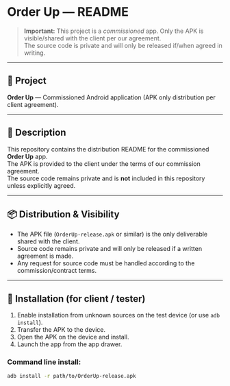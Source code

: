 # Order Up — README

> **Important:** This project is a *commissioned* app. Only the APK is visible/shared with the client per our agreement.  
> The source code is private and will only be released if/when agreed in writing.

---

## 📌 Project
**Order Up** — Commissioned Android application (APK only distribution per client agreement).

---

## 📖 Description
This repository contains the distribution README for the commissioned **Order Up** app.  
The APK is provided to the client under the terms of our commission agreement.  
The source code remains private and is **not** included in this repository unless explicitly agreed.

---

## 📦 Distribution & Visibility
- The APK file (`OrderUp-release.apk` or similar) is the only deliverable shared with the client.  
- Source code remains private and will only be released if a written agreement is made.  
- Any request for source code must be handled according to the commission/contract terms.  

---

## 📲 Installation (for client / tester)
1. Enable installation from unknown sources on the test device (or use `adb install`).
2. Transfer the APK to the device.
3. Open the APK on the device and install.
4. Launch the app from the app drawer.

### Command line install:
```bash
adb install -r path/to/OrderUp-release.apk
